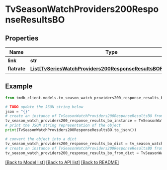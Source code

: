 # TvSeasonWatchProviders200ResponseResultsBO


## Properties

Name | Type | Description | Notes
------------ | ------------- | ------------- | -------------
**link** | **str** |  | [optional] 
**flatrate** | [**List[TvSeriesWatchProviders200ResponseResultsBOFlatrateInner]**](TvSeriesWatchProviders200ResponseResultsBOFlatrateInner.md) |  | [optional] 

## Example

```python
from tmdb_client.models.tv_season_watch_providers200_response_results_bo import TvSeasonWatchProviders200ResponseResultsBO

# TODO update the JSON string below
json = "{}"
# create an instance of TvSeasonWatchProviders200ResponseResultsBO from a JSON string
tv_season_watch_providers200_response_results_bo_instance = TvSeasonWatchProviders200ResponseResultsBO.from_json(json)
# print the JSON string representation of the object
print(TvSeasonWatchProviders200ResponseResultsBO.to_json())

# convert the object into a dict
tv_season_watch_providers200_response_results_bo_dict = tv_season_watch_providers200_response_results_bo_instance.to_dict()
# create an instance of TvSeasonWatchProviders200ResponseResultsBO from a dict
tv_season_watch_providers200_response_results_bo_from_dict = TvSeasonWatchProviders200ResponseResultsBO.from_dict(tv_season_watch_providers200_response_results_bo_dict)
```
[[Back to Model list]](../README.md#documentation-for-models) [[Back to API list]](../README.md#documentation-for-api-endpoints) [[Back to README]](../README.md)


